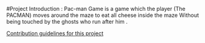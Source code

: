 #Project Introduction : 
Pac-man Game is a game  which the player (The PACMAN) moves around the maze to eat all cheese inside the maze Without being touched by the ghosts who run after him .

[Contribution guidelines for this project](implementationScreenShot.png)
